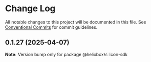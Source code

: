# Change Log

All notable changes to this project will be documented in this file.
See [Conventional Commits](https://conventionalcommits.org) for commit guidelines.

## 0.1.27 (2025-04-07)

**Note:** Version bump only for package @helixbox/silicon-sdk

